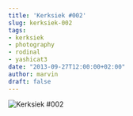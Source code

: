 ```yaml
---
title: 'Kerksiek #002'
slug: kerksiek-002
tags:
- kerksiek
- photography
- rodinal
- yashicat3
date: "2013-09-27T12:00:00+02:00"
author: marvin
draft: false
---
```

![Kerksiek \#002](/images/9960480115_1171027f18_b.jpg)
